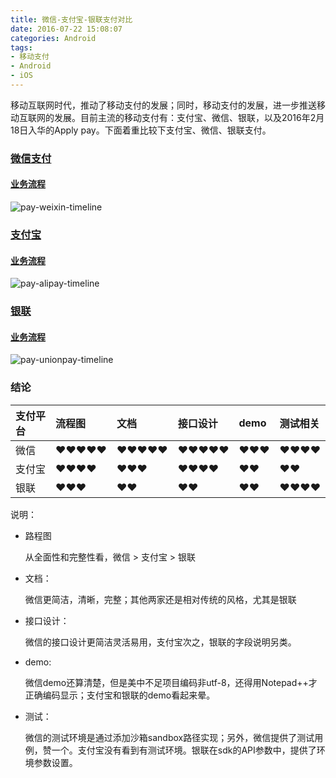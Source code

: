 ```yaml
---
title: 微信-支付宝-银联支付对比
date: 2016-07-22 15:08:07
categories: Android
tags:
- 移动支付
- Android
- iOS
---
```


移动互联网时代，推动了移动支付的发展；同时，移动支付的发展，进一步推送移动互联网的发展。目前主流的移动支付有：支付宝、微信、银联，以及2016年2月18日入华的Apply pay。下面着重比较下支付宝、微信、银联支付。

### [微信支付](https://pay.weixin.qq.com)

#### [业务流程](https://pay.weixin.qq.com/wiki/doc/api/app/app.php?chapter=8_3)

![pay-weixin-timeline](https://pay.weixin.qq.com/wiki/doc/api/img/chapter8_3_1.png)

### [支付宝](https://open.alipay.com)

#### [业务流程](https://doc.open.alipay.com/doc2/detail.htm?spm=a219a.7629140.0.0.8NhMga&treeId=59&articleId=103658&docType=1)

![pay-alipay-timeline](https://img.alicdn.com/top/i1/LB1n8NYKVXXXXbbXpXXXXXXXXXX)

### [银联](https://open.unionpay.com)

#### [业务流程](https://open.unionpay.com/ajweb/product/detail?id=3)

![pay-unionpay-timeline](https://open.unionpay.com/upload/image/1416394316921062523.png)

### 结论

|支付平台|流程图|文档|接口设计|demo|测试相关|
|:--|:--|:--|:--|:--|:--|
|微信|&hearts;&hearts;&hearts;&hearts;&hearts;|&hearts;&hearts;&hearts;&hearts;&hearts;|&hearts;&hearts;&hearts;&hearts;&hearts;|&hearts;&hearts;&hearts;|&hearts;&hearts;&hearts;&hearts;|
|支付宝|&hearts;&hearts;&hearts;&hearts;|&hearts;&hearts;&hearts;|&hearts;&hearts;&hearts;&hearts;|&hearts;&hearts;|&hearts;&hearts;|
|银联|&hearts;&hearts;&hearts;|&hearts;&hearts;|&hearts;&hearts;|&hearts;&hearts;|&hearts;&hearts;&hearts;&hearts;|

说明：

- 路程图
  
  从全面性和完整性看，微信 > 支付宝 > 银联
- 文档：
  
  微信更简洁，清晰，完整；其他两家还是相对传统的风格，尤其是银联
- 接口设计：

  微信的接口设计更简洁灵活易用，支付宝次之，银联的字段说明另类。
- demo:

  微信demo还算清楚，但是美中不足项目编码非utf-8，还得用Notepad++才正确编码显示；支付宝和银联的demo看起来晕。
- 测试：

  微信的测试环境是通过添加沙箱sandbox路径实现；另外，微信提供了测试用例，赞一个。支付宝没有看到有测试环境。银联在sdk的API参数中，提供了环境参数设置。
